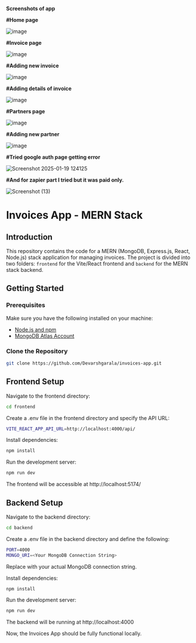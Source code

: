 **Screenshots of app**


**#Home page**

![image](https://github.com/user-attachments/assets/c563083b-faf2-4a53-995b-4d41921ac1fb)

**#Invoice page**

![image](https://github.com/user-attachments/assets/89daf4c6-fb4e-4e14-b5a6-05a219134899)

**#Adding new invoice**

![image](https://github.com/user-attachments/assets/80f1f2ac-7d58-4da8-8d0c-33ca0e33086d)

**#Adding details of invoice**

![image](https://github.com/user-attachments/assets/1ac4332c-e308-455f-a919-d38506ec53cc)

**#Partners page**

![image](https://github.com/user-attachments/assets/418ecaaa-9f70-4d55-a90a-216181e9ab94)

**#Adding new partner**

![image](https://github.com/user-attachments/assets/25ba512f-452e-45d6-b3f9-0bdc70a8b4b8)


**#Tried google auth page getting error**

![Screenshot 2025-01-19 124125](https://github.com/user-attachments/assets/cb8a0d4c-6838-451d-bc7f-09e23e2d4a3e)


**#And for zapier part I tried but it was paid only.**

![Screenshot (13)](https://github.com/user-attachments/assets/15f104a6-5f31-4377-8abe-6e32816850af)



# Invoices App - MERN Stack

## Introduction

This repository contains the code for a MERN (MongoDB, Express.js, React, Node.js) stack application for managing invoices. The project is divided into two folders: `frontend` for the Vite/React frontend and `backend` for the MERN stack backend.

## Getting Started

### Prerequisites

Make sure you have the following installed on your machine:

- [Node.js and npm](https://nodejs.org/)
- [MongoDB Atlas Account](https://www.mongodb.com/)

### Clone the Repository

```bash
git clone https://github.com/Devarshgarala/invoices-app.git
```


## Frontend Setup


Navigate to the frontend directory:

```bash
cd frontend
```

Create a .env file in the frontend directory and specify the API URL:

```bash
VITE_REACT_APP_API_URL=http://localhost:4000/api/
```

Install dependencies:

```bash
npm install
```

Run the development server:

```bash
npm run dev
```

The frontend will be accessible at http://localhost:5174/

## Backend Setup

Navigate to the backend directory:

```bash
cd backend
```

Create a .env file in the backend directory and define the following:
```bash
PORT=4000
MONGO_URI=<Your MongoDB Connection String>
```

Replace <Your MongoDB Connection String> with your actual MongoDB connection string.

Install dependencies:
```bash
npm install
```

Run the development server:

```bash
npm run dev
```

The backend will be running at http://localhost:4000

Now, the Invoices App should be fully functional locally.

